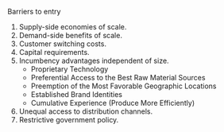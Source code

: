 Barriers to entry

1. Supply-side economies of scale. 
2. Demand-side benefits of scale.
3. Customer switching costs.
4. Capital requirements.
5. Incumbency advantages independent of size.
   - Proprietary Technology
   - Preferential Access to the Best Raw Material Sources
   - Preemption of the Most Favorable Geographic Locations
   - Established Brand Identities
   - Cumulative Experience (Produce More Efficiently)
6. Unequal access to distribution channels.
7. Restrictive government policy.


